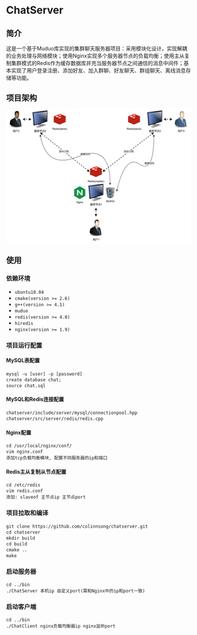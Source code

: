 # ChatServer

## 简介
这是一个基于Muduo库实现的集群聊天服务器项目：采用模块化设计，实现解耦的业务处理与网络模块；使用Nginx实现多个服务器节点的负载均衡；使用主从复制集群模式的Redis作为缓存数据库并充当服务器节点之间通信的消息中间件；基本实现了用户登录注册、添加好友、加入群聊、好友聊天、群组聊天、离线消息存储等功能。

## 项目架构
![项目架构图](./images/集群聊天服务器架构.png)

## 使用

### 依赖环境
* `ubuntu18.04`
* `cmake(version >= 2.6)`
* `g++(version >= 4.1)`
* `muduo`
* `redis(version >= 4.0)`
* `hiredis`
* `nginx(version >= 1.9)`

### 项目运行配置

#### MySQL表配置
```
mysql -u [user] -p [password]
create database chat;
source chat.sql
```

#### MySQL和Redis连接配置
```
chatserver/include/server/mysql/connectionpool.hpp
chatserver/src/server/redis/redis.cpp
```

#### Nginx配置
```
cd /usr/local/nginx/conf/
vim nginx.conf
添加tcp负载均衡模块, 配置不同服务器的ip和端口
```

#### Redis主从复制从节点配置
```
cd /etc/redis
vim redis.conf
添加: slaveof 主节点ip 主节点port
```

### 项目拉取和编译
```
git clone https://github.com/colinnsong/chatserver.git  
cd chatserver  
mkdir build  
cd build  
cmake ..  
make  
```

### 启动服务器
```
cd ../bin  
./ChatServer 本机ip 自定义port(需和Nginx中的ip和port一致)
```

### 启动客户端
```
cd ../bin  
./ChatClient nginx负载均衡器ip nginx监听port
```
